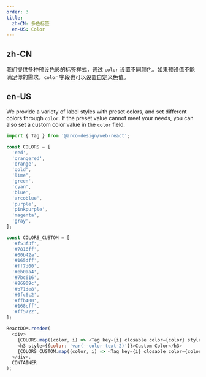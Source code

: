 ```yaml
---
order: 3
title: 
  zh-CN: 多色标签
  en-US: Color
---
```


## zh-CN

我们提供多种预设色彩的标签样式，通过 `color` 设置不同颜色。如果预设值不能满足你的需求，`color` 字段也可以设置自定义色值。

## en-US

We provide a variety of label styles with preset colors, and set different colors through `color`. If the preset value cannot meet your needs, you can also set a custom color value in the `color` field.

```js
import { Tag } from '@arco-design/web-react';

const COLORS = [
  'red',
  'orangered',
  'orange',
  'gold',
  'lime',
  'green',
  'cyan',
  'blue',
  'arcoblue',
  'purple',
  'pinkpurple',
  'magenta',
  'gray',
];

const COLORS_CUSTOM = [
  '#f53f3f',
  '#7816ff',
  '#00b42a',
  '#165dff',
  '#ff7d00',
  '#eb0aa4',
  '#7bc616',
  '#86909c',
  '#b71de8',
  '#0fc6c2',
  '#ffb400',
  '#168cff',
  '#ff5722',
];

ReactDOM.render(
  <div>
    {COLORS.map((color, i) => <Tag key={i} closable color={color} style={{ margin: '0 16px 16px 0 ' }}>{color}</Tag>)}
    <h3 style={{color: 'var(--color-text-2)'}}>Custom Color</h3>
    {COLORS_CUSTOM.map((color, i) => <Tag key={i} closable color={color} style={{ margin: '0 16px 16px 0 ' }}>{color}</Tag>)}
  </div>,
  CONTAINER
);
```

